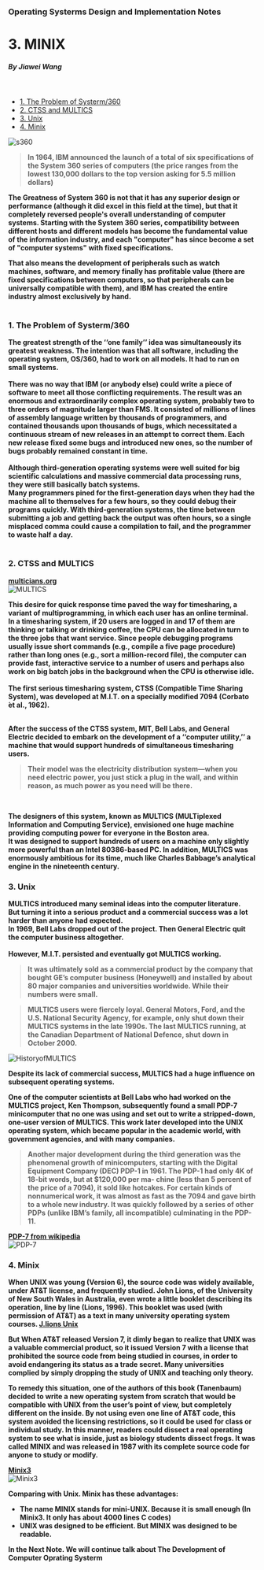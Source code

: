 ### Operating Systerms Design and Implementation Notes

# 3. MINIX
##### By Jiawei Wang
<br>

<!-- vim-markdown-toc GFM -->

* [1. The Problem of Systerm/360](#1-the-problem-of-systerm360)
* [2. CTSS and MULTICS](#2-ctss-and-multics)
* [3. Unix](#3-unix)
* [4. Minix](#4-minix)

<!-- vim-markdown-toc -->

![s360](Sources/s360.png)

> **In 1964, IBM announced the launch of a total of six specifications of the System 360 series of computers (the price ranges from the lowest 130,000 dollars to the top version asking for 5.5 million dollars)**

**The Greatness of System 360 is not that it has any superior design or performance (although it did excel in this field at the time), but that it completely reversed people's overall understanding of computer systems. Starting with the System 360 series, compatibility between different hosts and different models has become the fundamental value of the information industry, and each "computer" has since become a set of "computer systems" with fixed specifications.<br>**

**That also means the development of peripherals such as watch machines, software, and memory finally has profitable value (there are fixed specifications between computers, so that peripherals can be universally compatible with them), and IBM has created the entire industry almost exclusively by hand.**
<br><br>

### 1. The Problem of Systerm/360

**The greatest strength of the ‘‘one family’’ idea was simultaneously its greatest weakness. The intention was that all software, including the operating system, OS/360, had to work on all models. It had to run on small systems.<br><br>There was no way that IBM (or anybody else) could write a piece of software to meet all those conflicting requirements. The result was an enormous and extraordinarily complex operating system, probably two to three orders of magnitude larger than FMS. It consisted of millions of lines of assembly language written by thousands of programmers, and contained thousands upon thousands of bugs, which necessitated a continuous stream of new releases in an attempt to correct them. Each new release fixed some bugs and introduced new ones, so the number of bugs probably remained constant in time.**
<br><br>
**Although third-generation operating systems were well suited for big scientific calculations and massive commercial data processing runs, they were still basically batch systems.**<br>
**Many programmers pined for the first-generation days when they had the machine all to themselves for a few hours, so they could debug their programs quickly. With third-generation systems, the time between submitting a job and getting back the output was often hours, so a single misplaced comma could cause a compilation to fail, and the programmer to waste half a day.**
<br><br>

### 2. CTSS and MULTICS
**[multicians.org](https://www.multicians.org/)<br>**
![MULTICS](Sources/MULTICSIndex.png)<br>


**This desire for quick response time paved the way for timesharing, a variant of multiprogramming, in which each user has an online terminal. In a timesharing system, if 20 users are logged in and 17 of them are thinking or talking or drinking coffee, the CPU can be allocated in turn to the three jobs that want service. Since people debugging programs usually issue short commands (e.g., compile a five page procedure) rather than long ones (e.g., sort a million-record file), the computer can provide fast, interactive service to a number of users and perhaps also work on big batch jobs in the background when the CPU is otherwise idle. <br><br>
The first serious timesharing system, CTSS (Compatible Time Sharing System), was developed at M.I.T. on a specially modified 7094 (Corbato ́et al., 1962).**
<br><br>

**After the success of the CTSS system, MIT, Bell Labs, and General Electric decided to embark on the development of a ‘‘computer utility,’’ a machine that would support hundreds of simultaneous timesharing users.**
<br>
> **Their model was the electricity distribution system—when you need electric power, you just stick a plug in the wall, and within reason, as much power as you need will be there.**
<br>

**The designers of this system, known as MULTICS (MULTiplexed Information and Computing Service), envisioned one huge machine providing computing power for everyone in the Boston area.<br>
It was designed to support hundreds of users on a machine only slightly more powerful than an Intel 80386-based PC. In addition, MULTICS was enormously ambitious for its time, much like Charles Babbage’s analytical engine in the nineteenth century.**<br>


### 3. Unix

**MULTICS introduced many seminal ideas into the computer literature.<br>But turning it into a serious product and a commercial success was a lot harder than anyone had expected.**<br>
**In 1969, Bell Labs dropped out of the project. Then General Electric quit the computer business altogether.**<br><br>
**However, M.I.T. persisted and eventually got MULTICS working.**

> **It was ultimately sold as a commercial product by the company that bought GE’s computer business (Honeywell) and installed by about 80 major companies and universities worldwide. While their numbers were small.**

> **MULTICS users were fiercely loyal. General Motors, Ford, and the U.S. National Security Agency, for example, only shut down their MULTICS systems in the late 1990s. The last MULTICS running, at the Canadian Department of National Defence, shut down in October 2000.**

![HistoryofMULTICS](Sources/HistoryMultics.png)<br>

**Despite its lack of commercial success, MULTICS had a huge influence on subsequent operating systems.**
<br>

**One of the computer scientists at Bell Labs who had worked on the MULTICS project, Ken Thompson, subsequently found a small PDP-7 minicomputer that no one was using and set out to write a stripped-down, one-user version of MULTICS. This work later developed into the UNIX operating system, which became popular in the academic world, with government agencies, and with many companies.**<br>

> **Another major development during the third generation was the phenomenal growth of minicomputers, starting with the Digital Equipment Company (DEC) PDP-1 in 1961. The PDP-1 had only 4K of 18-bit words, but at $120,000 per ma- chine (less than 5 percent of the price of a 7094), it sold like hotcakes. For certain kinds of nonnumerical work, it was almost as fast as the 7094 and gave birth to a whole new industry. It was quickly followed by a series of other PDPs (unlike IBM’s family, all incompatible) culminating in the PDP-11.**

**[PDP-7 from wikipedia](https://en.wikipedia.org/wiki/PDP-7#/media/File:Pdp-7-oslo-2004.jpeg)<br>**
![PDP-7](Sources/PDP-7.png)


### 4. Minix

**When UNIX was young (Version 6), the source code was widely available, under AT&T license, and frequently studied. John Lions, of the University of New South Wales in Australia, even wrote a little booklet describing its operation, line by line (Lions, 1996). This booklet was used (with permission of AT&T) as a text in many university operating system courses. [J.lions Unix](https://cs3210.cc.gatech.edu/r/unix6.pdf)**
<br>

**But When AT&T released Version 7, it dimly began to realize that UNIX was a valuable commercial product, so it issued Version 7 with a license that prohibited the source code from being studied in courses, in order to avoid endangering its status as a trade secret. Many universities complied by simply dropping the study of UNIX and teaching only theory.**

**To remedy this situation, one of the authors of this book (Tanenbaum) decided to write a new operating system from scratch that would be compatible with UNIX from the user’s point of view, but completely different on the inside. By not using even one line of AT&T code, this system avoided the licensing restrictions, so it could be used for class or individual study. In this manner, readers could dissect a real operating system to see what is inside, just as biology students dissect frogs. It was called MINIX and was released in 1987 with its complete source code for anyone to study or modify.**
<br>

**[Minix3](https://en.wikipedia.org/wiki/MINIX_3)<br>**
![Minix3](Sources/Minix.jpg)

**Comparing with Unix. Minix has these advantages:**
* **The name MINIX stands for mini-UNIX. Because it is small enough (In Minix3. It only has about 4000 lines C codes)**
* **UNIX was designed to be efficient. But MINIX was designed to be readable.**

**In the Next Note. We will continue talk about The Development of Computer Oprating Systerm**
